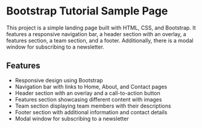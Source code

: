 # Bootstrap Tutorial Sample Page

This project is a simple landing page built with HTML, CSS, and Bootstrap. It features a responsive navigation bar, a header section with an overlay, a features section, a team section, and a footer. Additionally, there is a modal window for subscribing to a newsletter.

## Features

- Responsive design using Bootstrap
- Navigation bar with links to Home, About, and Contact pages
- Header section with an overlay and a call-to-action button
- Features section showcasing different content with images
- Team section displaying team members with their descriptions
- Footer section with additional information and contact details
- Modal window for subscribing to a newsletter
